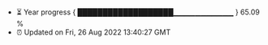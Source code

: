 - ⏳ Year progress { ███████████████████▁▁▁▁▁▁▁▁▁▁▁ } 65.09 %
- ⏰ Updated on Fri, 26 Aug 2022 13:40:27 GMT

